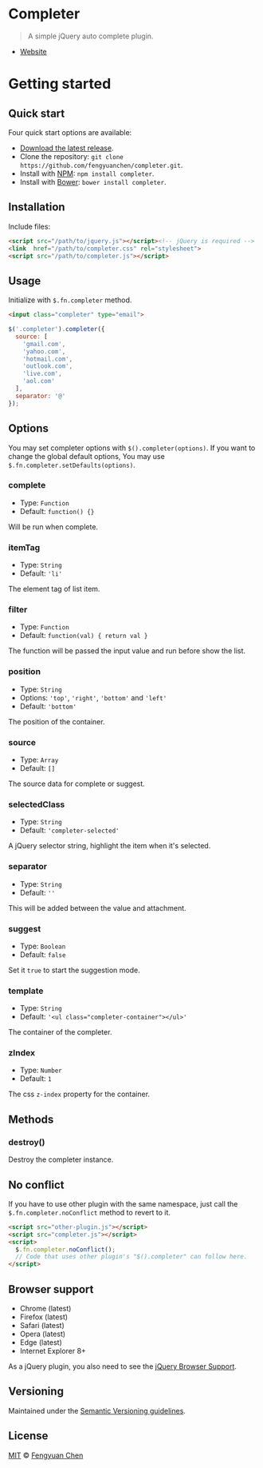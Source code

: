# Completer

> A simple jQuery auto complete plugin.

- [Website](https://fengyuanchen.github.io/completer)



# Getting started


## Quick start

Four quick start options are available:

- [Download the latest release](https://github.com/fengyuanchen/completer/archive/master.zip).
- Clone the repository: `git clone https://github.com/fengyuanchen/completer.git`.
- Install with [NPM](http://npmjs.org): `npm install completer`.
- Install with [Bower](http://bower.io): `bower install completer`.



## Installation

Include files:

```html
<script src="/path/to/jquery.js"></script><!-- jQuery is required -->
<link  href="/path/to/completer.css" rel="stylesheet">
<script src="/path/to/completer.js"></script>
```



## Usage

Initialize with `$.fn.completer` method.

```html
<input class="completer" type="email">
```

```javascript
$('.completer').completer({
  source: [
    'gmail.com',
    'yahoo.com',
    'hotmail.com',
    'outlook.com',
    'live.com',
    'aol.com'
  ],
  separator: '@'
});
```



## Options

You may set completer options with `$().completer(options)`.
If you want to change the global default options, You may use `$.fn.completer.setDefaults(options)`.


### complete

- Type: `Function`
- Default: `function() {}`

Will be run when complete.


### itemTag

- Type: `String`
- Default: `'li'`

The element tag of list item.


### filter

- Type: `Function`
- Default: `function(val) { return val }`

The function will be passed the input value and run before show the list.


### position

- Type: `String`
- Options: `'top'`, `'right'`, `'bottom'` and `'left'`
- Default: `'bottom'`

The position of the container.


### source

- Type: `Array`
- Default: `[]`

The source data for complete or suggest.


### selectedClass

- Type: `String`
- Default: `'completer-selected'`

A jQuery selector string, highlight the item when it's selected.


### separator

- Type: `String`
- Default: `''`

This will be added between the value and attachment.


### suggest

- Type: `Boolean`
- Default: `false`

Set it `true` to start the suggestion mode.


### template

- Type: `String`
- Default: `'<ul class="completer-container"></ul>'`

The container of the completer.


### zIndex

- Type: `Number`
- Default: `1`

The css `z-index` property for the container.



## Methods

### destroy()

Destroy the completer instance.



## No conflict

If you have to use other plugin with the same namespace, just call the `$.fn.completer.noConflict` method to revert to it.

```html
<script src="other-plugin.js"></script>
<script src="completer.js"></script>
<script>
  $.fn.completer.noConflict();
  // Code that uses other plugin's "$().completer" can follow here.
</script>
```



## Browser support

- Chrome (latest)
- Firefox (latest)
- Safari (latest)
- Opera (latest)
- Edge (latest)
- Internet Explorer 8+

As a jQuery plugin, you also need to see the [jQuery Browser Support](http://jquery.com/browser-support/).



## Versioning

Maintained under the [Semantic Versioning guidelines](http://semver.org/).



## License

[MIT](http://opensource.org/licenses/MIT) © [Fengyuan Chen](http://chenfengyuan.com)
